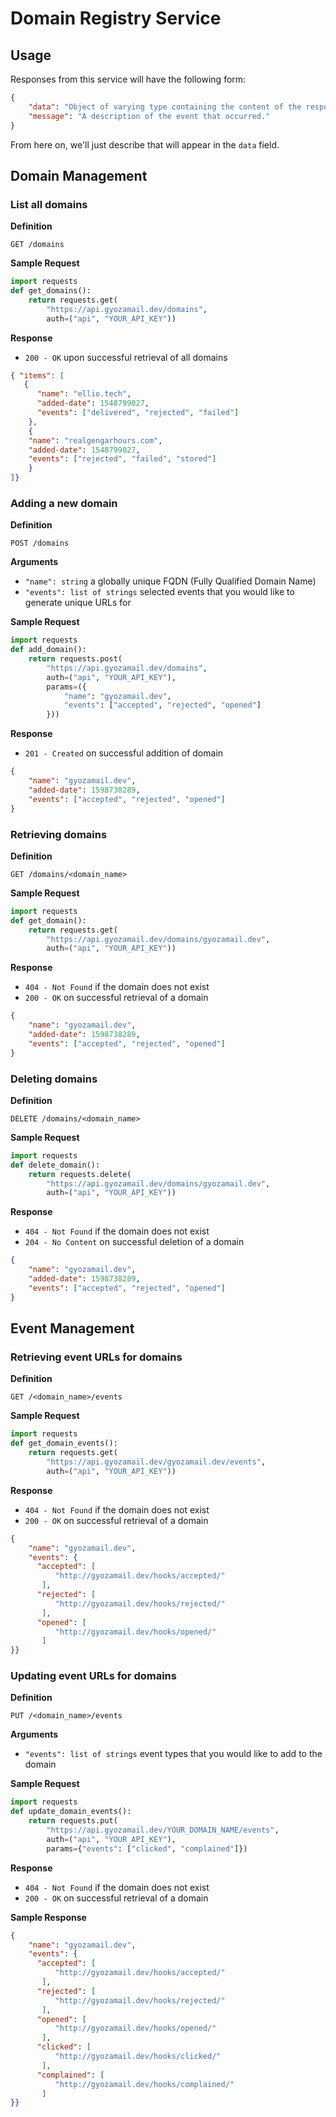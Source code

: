 # Domain Registry Service

## Usage
Responses from this service will have the following form:

```json
{
    "data": "Object of varying type containing the content of the response",
    "message": "A description of the event that occurred."
}
```

From here on, we'll just describe that will appear in the `data` field.

## Domain Management

### List all domains

**Definition**

`GET /domains`

**Sample Request**

```python
import requests
def get_domains():
    return requests.get(
        "https://api.gyozamail.dev/domains",
        auth=("api", "YOUR_API_KEY"))
```

**Response**

- `200 - OK` upon successful retrieval of all domains
```json
{ "items": [
   {
      "name": "ellio.tech",
      "added-date": 1548799027,
      "events": ["delivered", "rejected", "failed"]
    },
    {
    "name": "realgengarhours.com",
    "added-date": 1548799027,
    "events": ["rejected", "failed", "stored"]
    }
]}
```

### Adding a new domain

**Definition**

`POST /domains`

**Arguments**

- `"name": string` a globally unique FQDN (Fully Qualified Domain Name)
- `"events": list of strings` selected events that you would like to generate unique URLs for

**Sample Request**

```python
import requests
def add_domain():
    return requests.post(
        "https://api.gyozamail.dev/domains",
        auth=("api", "YOUR_API_KEY"),
        params=({
            "name": "gyozamail.dev",
            "events": ["accepted", "rejected", "opened"]
        }))
```

**Response**

- `201 - Created` on successful addition of domain
```json
{
    "name": "gyozamail.dev",
    "added-date": 1598738289,
    "events": ["accepted", "rejected", "opened"]
}
```

### Retrieving domains

**Definition**

`GET /domains/<domain_name>`

**Sample Request**

```python
import requests
def get_domain():
    return requests.get(
        "https://api.gyozamail.dev/domains/gyozamail.dev",
        auth=("api", "YOUR_API_KEY"))
```

**Response**

- `404 - Not Found` if the domain does not exist
- `200 - OK` on successful retrieval of a domain

```json
{
    "name": "gyozamail.dev",
    "added-date": 1598738289,
    "events": ["accepted", "rejected", "opened"]
}
```

### Deleting domains

**Definition**

`DELETE /domains/<domain_name>`

**Sample Request**

```python
import requests
def delete_domain():
    return requests.delete(
        "https://api.gyozamail.dev/domains/gyozamail.dev",
        auth=("api", "YOUR_API_KEY"))
```

**Response**

- `404 - Not Found` if the domain does not exist
- `204 - No Content` on successful deletion of a domain

```json
{
    "name": "gyozamail.dev",
    "added-date": 1598738289,
    "events": ["accepted", "rejected", "opened"]
}
```

## Event Management

### Retrieving event URLs for domains

**Definition**

`GET /<domain_name>/events`

**Sample Request**

```python
import requests
def get_domain_events():
    return requests.get(
        "https://api.gyozamail.dev/gyozamail.dev/events",
        auth=("api", "YOUR_API_KEY"))
```

**Response**

- `404 - Not Found` if the domain does not exist
- `200 - OK` on successful retrieval of a domain

```json
{
    "name": "gyozamail.dev",
    "events": {
      "accepted": [
          "http://gyozamail.dev/hooks/accepted/"
       ], 
      "rejected": [
          "http://gyozamail.dev/hooks/rejected/"
       ],  
      "opened": [
          "http://gyozamail.dev/hooks/opened/"
       ]
}}
```

### Updating event URLs for domains
**Definition**

`PUT /<domain_name>/events`

**Arguments**

- `"events": list of strings` event types that you would like to add to the domain

**Sample Request**

```python
import requests
def update_domain_events():
    return requests.put(
        "https://api.gyozamail.dev/YOUR_DOMAIN_NAME/events",
        auth=("api", "YOUR_API_KEY"),
        params={"events": ["clicked", "complained"]})
```

**Response**

- `404 - Not Found` if the domain does not exist
- `200 - OK` on successful retrieval of a domain

**Sample Response**

```json
{
    "name": "gyozamail.dev",
    "events": {
      "accepted": [
          "http://gyozamail.dev/hooks/accepted/"
       ], 
      "rejected": [
          "http://gyozamail.dev/hooks/rejected/"
       ],  
      "opened": [
          "http://gyozamail.dev/hooks/opened/"
       ],
      "clicked": [
          "http://gyozamail.dev/hooks/clicked/"
       ],
      "complained": [
          "http://gyozamail.dev/hooks/complained/"
       ]
}}
```
